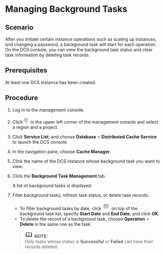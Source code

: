 # Managing Background Tasks<a name="EN-US_TOPIC_0237964733"></a>

## Scenario<a name="section37540721"></a>

After you initiate certain instance operations such as scaling up instances, and changing a password, a background task will start for each operation. On the DCS console, you can view the background task status and clear task information by deleting task records.

## Prerequisites<a name="section2322177"></a>

At least one DCS instance has been created.

## Procedure<a name="section20899598"></a>

1.  Log in to the management console.
2.  Click![](figures/icon-region.png)  in the upper left corner of the management console and select a region and a project.
3.  Click  **Service List**, and choose  **Database**  \>  **Distributed Cache Service**  to launch the DCS console.
4.  In the navigation pane, choose  **Cache Manager**.
5.  Click the name of the DCS instance whose background task you want to view.
6.  Click the  **Background Task Management**  tab.

    A list of background tasks is displayed.

7.  Filter background tasks, refresh task status, or delete task records.

    -   To filter background tasks by date, click  ![](figures/icon-date.png)  on top of the background task list, specify  **Start Date**  and  **End Date**, and click  **OK**.
    -   To delete the record of a background task, choose  **Operation**  \>  **Delete**  in the same row as the task.

    >![](public_sys-resources/icon-note.gif) **NOTE:**   
    >Only tasks whose status is  **Successful**  or  **Failed**  can have their records deleted.  


